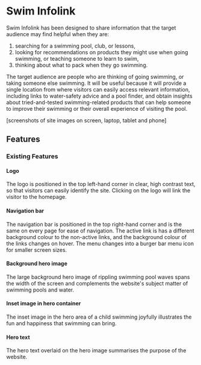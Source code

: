 # Swim Infolink

Swim Infolink has been designed to share information that the target audience may find helpful when they are: 
1. searching for a swimming pool, club, or lessons, 
2. looking for recommendations on products they might use when going swimming, or teaching someone to learn to swim, 
3. thinking about what to pack when they go swimming.

The target audience are people who are thinking of going swimming, or taking someone else swimming. It will be useful because it will provide a single location from where visitors can easily access relevant information, including links to water-safety advice and a pool finder, and obtain insights about tried-and-tested swimming-related products that can help someone to improve their swimming or their overall experience of visiting the pool.

[screenshots of site images on screen, laptop, tablet and phone]

## Features

### Existing Features

#### Logo
The logo is positioned in the top left-hand corner in clear, high contrast text, so that visitors can easily identify the site. Clicking on the logo will link the visitor to the homepage. 

#### Navigation bar
The navigation bar is positioned in the top right-hand corner and is the same on every page for ease of navigation. The active link is has a different background colour to the non-active links, and the background colour of the links changes on hover. The menu changes into a burger bar menu icon for smaller screen sizes. 

#### Background hero image
The large background hero image of rippling swimming pool waves spans the width of the screen and complements the website's subject matter of swimming pools and water. 

#### Inset image in hero container  
The inset image in the hero area of a child swimming joyfully illustrates the fun and happiness that swimming can bring.  

#### Hero text 
The hero text overlaid on the hero image summarises the purpose of the website.




